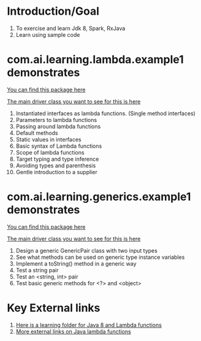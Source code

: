 # Introduction/Goal
1. To exercise and learn Jdk 8, Spark, RxJava
2. Learn using sample code

# com.ai.learning.lambda.example1 demonstrates

[You can find this package here](/src/com/ai/learning/lambda/example1)

[The main driver class you want to see for this is here](/src/com/ai/learning/lambda/example1/Test.java)
 
1. Instantiated interfaces as lambda functions. (Single method interfaces)
2. Parameters to lambda functions
3. Passing around lambda functions
4. Default methods
5. Static values in interfaces
6. Basic syntax of Lambda functions
7. Scope of lambda functions
8. Target typing and type inference
9. Avoiding types and parenthesis
10. Gentle introduction to a supplier


# com.ai.learning.generics.example1 demonstrates

[You can find this package here](/src/com/ai/learning/generics/example1)

[The main driver class you want to see for this is here](/src/com/ai/learning/generics/example1/Test.java)

1. Design a generic GenericPair class with two input types
2. See what methods can be used on generic type instance variables
3. Implement a toString() method in a generic way
4. Test a string pair
6. Test an <string, int> pair
7. Test basic generic methods for <?> and &lt;object&gt; 

# Key External links

1. [Here is a learning folder for Java 8 and Lambda functions](http://www.satyakomatineni.com/akc/display?url=NotesIMPTitlesURL&ownerUserId=satya&folderId=389&order_by_format=news)
2. [More external links on Java lambda functions](http://www.satyakomatineni.com/item/5422)